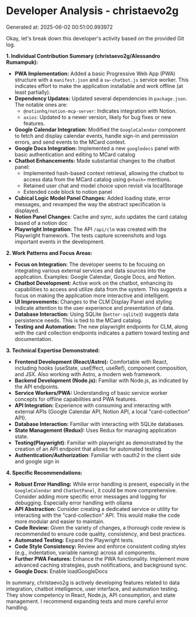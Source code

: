 # Developer Analysis - christaevo2g
Generated at: 2025-06-02 00:51:00.993972

Okay, let's break down this developer's activity based on the provided Git log.

**1. Individual Contribution Summary (christaevo2g/Alessandro Rumampuk):**

*   **PWA Implementation:** Added a basic Progressive Web App (PWA) structure with a `manifest.json` and a `sw-chatbot.js` service worker.  This indicates effort to make the application installable and work offline (at least partially).
*   **Dependency Updates:** Updated several dependencies in `package.json`. The notable ones are:
    *   `@notionhq/notion-mcp-server`:  Indicates integration with Notion.
    *   `axios`:  Updated to a newer version, likely for bug fixes or new features.
*   **Google Calendar Integration:** Modified the `GoogleCalendar` component to fetch and display calendar events, handle sign-in and permission errors, and send events to the MCard context.
*   **Google Docs Integration:** Implemented a new `googledocs` panel with basic authentication and editing to MCard catalog
*   **Chatbot Enhancements:** Made substantial changes to the chatbot panel:
    *   Implemented hash-based context retrieval, allowing the chatbot to access data from the MCard catalog using `@<hash>` mentions.
    *   Retained user chat and model choice upon revisit via localStorage
    *   Extended code block to notion panel
*   **Cubical Logic Model Panel Changes:** Added loading state, error messages, and revamped the way the abstract specification is displayed.
*    **Notion Panel Changes**: Cache and sync, auto updates the card catalog based of a notion doc
*   **Playwright Integration:** The API `/api/clm` was created with the Playwright framework. The tests capture screenshots and logs important events in the development.

**2. Work Patterns and Focus Areas:**

*   **Focus on Integration:** The developer seems to be focusing on integrating various external services and data sources into the application. Examples: Google Calendar, Google Docs, and Notion.
*   **Chatbot Development:** Active work on the chatbot, enhancing its capabilities to access and utilize data from the system.  This suggests a focus on making the application more interactive and intelligent.
*   **UI Improvements:** Changes to the CLM Display Panel and styling indicate attention to the user experience and presentation of data.
*   **Database Interaction:**  Using SQLite (`better-sqlite3`) suggests data persistence needs. This is tied to the MCard catalog.
*   **Testing and Automation:** The new playwright endpoints for CLM, along with the card collection endpoints indicates a pattern toward testing and documentation.

**3. Technical Expertise Demonstrated:**

*   **Frontend Development (React/Astro):** Comfortable with React, including hooks (useState, useEffect, useRef), component composition, and JSX.  Also working with Astro, a modern web framework.
*   **Backend Development (Node.js):** Familiar with Node.js, as indicated by the API endpoints.
*   **Service Workers/PWA:** Understanding of basic service worker concepts for offline capabilities and PWA features.
*   **API Integration:** Experience with consuming and interacting with external APIs (Google Calendar API, Notion API, a local "card-collection" API).
*   **Database Interaction:** Familiar with interacting with SQLite databases.
*   **State Management (Redux):** Uses Redux for managing application state.
*   **Testing(Playwright)**:  Familiar with playwright as demonstrated by the creation of an API endpoint that allows for automated testing
*   **Authentication/Authorization**:  Familiar with oauth2 in the client side and google sign in

**4. Specific Recommendations:**

*   **Robust Error Handling:**  While error handling is present, especially in the `GoogleCalendar` and `ChatbotPanel`, it could be more comprehensive. Consider adding more specific error messages and logging for debugging. Especially error handling with ollama
*   **API Abstraction:**  Consider creating a dedicated service or utility for interacting with the "card-collection" API.  This would make the code more modular and easier to maintain.
*   **Code Review:**  Given the variety of changes, a thorough code review is recommended to ensure code quality, consistency, and best practices.
*   **Automated Testing:**  Expand the Playwright tests.
*   **Code Style Consistency:** Review and enforce consistent coding styles (e.g., indentation, variable naming) across all components.
*   **Further PWA Features:** Enhance the PWA functionality. Implement more advanced caching strategies, push notifications, and background sync.
*    **Google Docs:** Enable loadGoogleDocs

In summary, christaevo2g is actively developing features related to data integration, chatbot intelligence, user interface, and automation testing. They show competency in React, Node.js, API consumption, and state management. I recommend expanding tests and more careful error handling.
